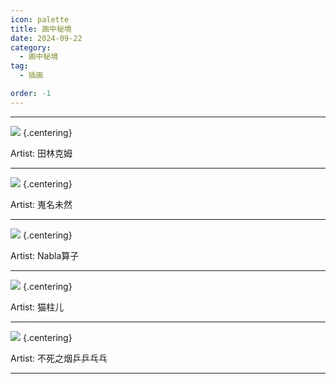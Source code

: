 ```yaml
---
icon: palette
title: 画中秘境
date: 2024-09-22
category:
  - 画中秘境
tag:
  - 插画

order: -1
---
```

<!-- more -->

---

![](./res/illustration/独立插（田林克姆）.webp) {.centering}

Artist: 田林克姆

---

![](./res/illustration/独立插（嵬名未然）.webp) {.centering}

Artist: 嵬名未然

---

![](./res/illustration/独立插（Nabla算子）.webp) {.centering}

Artist: Nabla算子

---

![](./res/illustration/封面加独立（猫柱儿）.webp) {.centering}

Artist: 猫柱儿

---

![](./res/illustration/独立插（不死之烟乒乒乓乓）.webp) {.centering}

Artist: 不死之烟乒乒乓乓

---

<FakeAds />